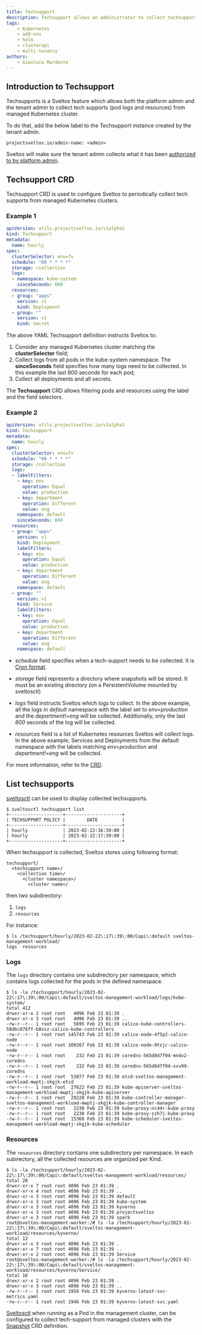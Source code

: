 ```yaml
---
title: Techsupport
description: Techsupport allows an administrator to collect techsupports, both logs and resources, from managed Kubernetes clusters.
tags:
    - Kubernetes
    - add-ons
    - helm
    - clusterapi
    - multi-tenancy
authors:
    - Gianluca Mardente
---
```


## Introduction to Techsupport

Techsupports is a Sveltos feature which allows both the platform admin and the tenant admin to collect tech supports (pod logs and resources) from managed Kubernetes cluster.

To do that, add the below label to the Techsupport instance created by the tenant admin.

```
projectsveltos.io/admin-name: <admin>
```

Sveltos will make sure the tenant admin collects what it has been [authorized to by platform admin](../features/multi-tenancy.md).


## Techsupport CRD

Techsupport CRD is used to configure Sveltos to periodically collect tech supports from managed Kubernetes clusters.

### Example 1

```yaml
apiVersion: utils.projectsveltos.io/v1alpha1
kind: Techsupport
metadata:
  name: hourly
spec:
  clusterSelector: env=fv
  schedule: "00 * * * *"
  storage: /collection
  logs:
  - namespace: kube-system
    sinceSeconds: 600
  resources:
  - group: "apps"
    version: v1
    kind: Deployment
  - group: ""
    version: v1
    kind: Secret
```

The above YAML Techsupport definition instructs Sveltos to:

1. Consider any managed Kubernetes cluster matching the __clusterSelector__ field;
2. Collect logs from all pods in the kube-system namespace. The __sinceSeconds__ field specifies how many logs need to be collected. In this example the last 600 seconds for each pod;
3. Collect all deployments and all secrets.

The __Techsupport__ CRD allows filtering pods and resources using the label and the field selectors.

### Example 2

```yaml
apiVersion: utils.projectsveltos.io/v1alpha1
kind: Techsupport
metadata:
  name: hourly
spec:
  clusterSelector: env=fv
  schedule: "00 * * * *"
  storage: /collection
  logs:
  - labelFilters:
    - key: env
      operation: Equal
      value: production
    - key: department
      operation: Different
      value: eng
    namespace: default
    sinceSeconds: 600
  resources:
  - group: "apps"
    version: v1
    kind: Deployment
    labelFilters:
    - key: env
      operation: Equal
      value: production
    - key: department
      operation: Different
      value: eng
    namespace: default
  - group: ""
    version: v1
    kind: Service
    labelFilters:
    - key: env
      operation: Equal
      value: production
    - key: department
      operation: Different
      value: eng
    namespace: default
```

- *schedule* field specifies when a tech-support needs to be collected. It is [Cron format](https://en.wikipedia.org/wiki/Cron).

- *storage* field represents a directory where snapshots will be stored. It must be an existing directory (on a PersistentVolume mounted by sveltosctl)

- *logs* field instructs Sveltos which logs to collect. In the above example, all the logs in *default* namespace with the label set to *env=production* and the *department!=eng* will be collected. Additionally, only the last *600* seconds of the log will be collected.

- *resources* field is a list of Kubernetes resources Sveltos will collect logs. In the above example, Services and Deployments from the default namespace with the labels matching  *env=production* and *department!=eng* will be collected.


For more information, refer to the [CRD](https://github.com/projectsveltos/sveltosctl/blob/main/api/v1alpha1/techsupport_types.go).

## List techsupports

[sveltosctl](https://github.com/projectsveltos/sveltosctl "Sveltos CLI")  can be used to display collected techsupports.

```
$ sveltosctl techsupport list 
+--------------------+---------------------+
| TECHSUPPORT POLICY |        DATE         |
+--------------------+---------------------+
| hourly             | 2023-02-22:16:39:00 |
| hourly             | 2023-02-22:17:39:00 |
+--------------------+---------------------+
```

When techsupport is collected, Sveltos stores using following format:

```
techsupport/
  <techsupport name>/
    <collection time>/
      <cluster namespace>/
        <cluster name>/
```

then two subdirectory:

1. ```logs```
2. ```resources```

For instance:

```
$ ls /techsupport/hourly/2023-02-22\:17\:39\:00/Capi\:default sveltos-management-workload/
logs  resources
```

### Logs

The ```logs``` directory contains one subdirectory per namespace, which contains logs collected for the pods in the defined namespace.

```
$ ls -la /techsupport/hourly/2023-02-22\:17\:39\:00/Capi\:default/sveltos-management-workload/logs/kube-system/
total 412
drwxr-xr-x 2 root root   4096 Feb 23 01:39 .
drwxr-xr-x 3 root root   4096 Feb 23 01:39 ..
-rw-r--r-- 1 root root   5695 Feb 23 01:39 calico-kube-controllers-58dbc876ff-b8ssz-calico-kube-controllers
-rw-r--r-- 1 root root 145743 Feb 23 01:39 calico-node-4f5p2-calico-node
-rw-r--r-- 1 root root 109267 Feb 23 01:39 calico-node-9tzjc-calico-node
-rw-r--r-- 1 root root    232 Feb 23 01:39 coredns-565d847f94-mn4v2-coredns
-rw-r--r-- 1 root root    232 Feb 23 01:39 coredns-565d847f94-xxv99-coredns
-rw-r--r-- 1 root root  53077 Feb 23 01:39 etcd-sveltos-management-workload-mwptj-skgjk-etcd
-rw-r--r-- 1 root root  27622 Feb 23 01:39 kube-apiserver-sveltos-management-workload-mwptj-skgjk-kube-apiserver
-rw-r--r-- 1 root root  29220 Feb 23 01:39 kube-controller-manager-sveltos-management-workload-mwptj-skgjk-kube-controller-manager
-rw-r--r-- 1 root root   2230 Feb 23 01:39 kube-proxy-nc44r-kube-proxy
-rw-r--r-- 1 root root   2230 Feb 23 01:39 kube-proxy-zzh7j-kube-proxy
-rw-r--r-- 1 root root  15368 Feb 23 01:39 kube-scheduler-sveltos-management-workload-mwptj-skgjk-kube-scheduler
```

### Resources 

The ```resources``` directory contains one subdirectory per namespace.
In each subirectory, all the collected resources are organized per Kind.

```
$ ls -la /techsupport/hourly/2023-02-22\:17\:39\:00/Capi\:default/sveltos-management-workload/resources/
total 28
drwxr-xr-x 7 root root 4096 Feb 23 01:39 .
drwxr-xr-x 4 root root 4096 Feb 23 01:39 ..
drwxr-xr-x 3 root root 4096 Feb 23 01:39 default
drwxr-xr-x 3 root root 4096 Feb 23 01:39 kube-system
drwxr-xr-x 3 root root 4096 Feb 23 01:39 kyverno
drwxr-xr-x 3 root root 4096 Feb 23 01:39 projectsveltos
drwxr-xr-x 3 root root 4096 Feb 23 01:39 spark
root@sveltos-management-worker:/# ls -la /techsupport/hourly/2023-02-22\:17\:39\:00/Capi\:default/sveltos-management-workload/resources/kyverno/
total 12
drwxr-xr-x 3 root root 4096 Feb 23 01:39 .
drwxr-xr-x 7 root root 4096 Feb 23 01:39 ..
drwxr-xr-x 2 root root 4096 Feb 23 01:39 Service
root@sveltos-management-worker:/# ls -la /techsupport/hourly/2023-02-22\:17\:39\:00/Capi\:default/sveltos-management-workload/resources/kyverno/Service/
total 16
drwxr-xr-x 2 root root 4096 Feb 23 01:39 .
drwxr-xr-x 3 root root 4096 Feb 23 01:39 ..
-rw-r--r-- 1 root root 1958 Feb 23 01:39 kyverno-latest-svc-metrics.yaml
-rw-r--r-- 1 root root 1946 Feb 23 01:39 kyverno-latest-svc.yaml
```

[Sveltosctl](https://github.com/projectsveltos/sveltosctl "Sveltos CLI") when running as a Pod in the management cluster, can be configured to collect tech-support from managed clusters with the [Snapshot](../sveltosctl/snapshot.md) CRD definition.
